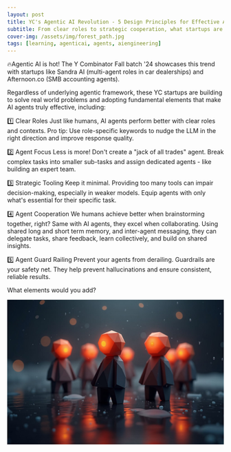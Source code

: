 ```yaml
---
layout: post
title: YC's Agentic AI Revolution - 5 Design Principles for Effective AI Teams
subtitle: From clear roles to strategic cooperation, what startups are getting right about building useful AI agents
cover-img: /assets/img/forest_path.jpg
tags: [learning, agenticai, agents, aiengineering]
---
```

<!-- Original LinkedIn post: https://www.linkedin.com/posts/activity-7270878516718587904-3vqa -->

🔥Agentic AI is hot! The Y Combinator Fall batch '24 showcases this trend with startups like Sandra AI (multi-agent roles in car dealerships) and Afternoon.co (SMB accounting agents).

Regardless of underlying agentic framework, these YC startups are building to solve real world problems and adopting fundamental elements that make AI agents truly effective, including:

1️⃣ Clear Roles
Just like humans, AI agents perform better with clear roles and contexts. Pro tip: Use role-specific keywords to nudge the LLM in the right direction and improve response quality.

2️⃣ Agent Focus
Less is more! Don't create a "jack of all trades" agent. Break complex tasks into smaller sub-tasks and assign dedicated agents - like building an expert team.

3️⃣ Strategic Tooling
Keep it minimal. Providing too many tools can impair decision-making, especially in weaker models. Equip agents with only what's essential for their specific task.

4️⃣ Agent Cooperation
We humans achieve better when brainstorming together, right? Same with AI agents, they excel when collaborating. Using shared long and short term memory, and inter-agent messaging, they can delegate tasks, share feedback, learn collectively, and build on shared insights.

5️⃣ Agent Guard Railing
Prevent your agents from derailing. Guardrails are your safety net. They help prevent hallucinations and ensure consistent, reliable results. 

What elements would you add?

![](../assets/img/agentic-agents.jpg)
